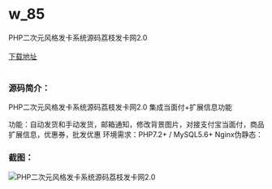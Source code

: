 # w_85
PHP二次元风格发卡系统源码荔枝发卡网2.0
<br/></br>
[下载地址](https://www.uuid2.com/85.html "下载地址")
<br/></br>
<h3>源码简介：</h3>
<p>PHP二次元风格发卡系统源码荔枝发卡网2.0 集成当面付+扩展信息功能<p>
<p>功能：自动发货和手动发货，邮箱通知，修改背景图片，对接支付宝当面付，商品扩展信息，优惠券，批发优惠
环境需求：PHP7.2+ / MySQL5.6+
Nginx伪静态：<p>
<h3>截图：</h3>
<img src="https://www.uuid2.com/wp-content/uploads/img/202105/3814549255.jpg" alt="PHP二次元风格发卡系统源码荔枝发卡网2.0">
